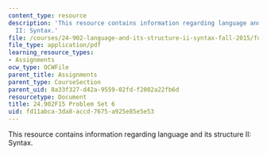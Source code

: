 ```yaml
---
content_type: resource
description: 'This resource contains information regarding language and its structure
  II: Syntax.'
file: /courses/24-902-language-and-its-structure-ii-syntax-fall-2015/fd11abca3da8accd7675a925e85e5e53_MIT24_902F15_ProblemSet6.pdf
file_type: application/pdf
learning_resource_types:
- Assignments
ocw_type: OCWFile
parent_title: Assignments
parent_type: CourseSection
parent_uid: 8a33f327-d42a-9559-02fd-f2002a22fb6d
resourcetype: Document
title: 24.902F15 Problem Set 6
uid: fd11abca-3da8-accd-7675-a925e85e5e53
---
```

This resource contains information regarding language and its structure II: Syntax.

